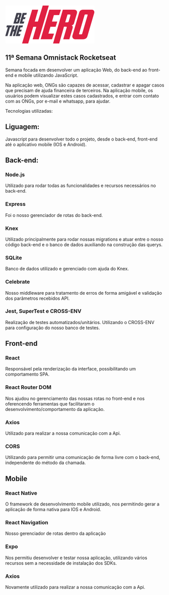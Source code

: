 ![Be The Hero](https://github.com/edilsonnovaes/be-the-hero/blob/master/mobile/src/assets/logo%403x.png)

## 11ª Semana Omnistack Rocketseat

Semana focada em desenvolver um aplicação Web, do back-end ao front-end e mobile utilizando JavaScript.

Na aplicação web, ONGs são capazes de acessar, cadastrar e apagar casos que precisam de ajuda financeira de terceiros. 
Na aplicação mobile, os usuários podem visualizar estes casos cadastrados, e entrar com contato com as ONGs, por e-mail e whatsapp, para ajudar.

Tecnologias utilizadas:

## Liguagem: 
Javascript para desenvolver todo o projeto, desde o back-end, front-end até o aplicativo mobile (IOS e Android).

## Back-end:
### Node.js 
Utilizado para rodar todas as funcionalidades e recursos necessários no back-end.

### Express 
Foi o nosso gerenciador de rotas do back-end.

### Knex 
Utilizado principalmente para rodar nossas migrations e atuar entre o nosso código back-end e o banco de dados auxiliando na construção das querys.

### SQLite
Banco de dados utilizado e gerenciado com ajuda do Knex.

### Celebrate 
Nosso middleware para tratamento de erros de forma amigável e validação dos parâmetros recebidos API.

### Jest, SuperTest e CROSS-ENV 
Realização de testes automatizados/unitários. Utilizando o CROSS-ENV para configuração do nosso banco de testes.

## Front-end
### React
Responsável pela renderização da interface, possibilitando um comportamento SPA.

### React Router DOM
Nos ajudou no gerenciamento das nossas rotas no front-end e nos oferencendo ferramentas que facilitaram o desenvolvimento/comportamento da aplicação.

### Axios
Utilizado para realizar a nossa comunicação com a Api.

### CORS
Utilizando para permitir uma comunicação de forma livre com o back-end, independente do método da chamada.


## Mobile
### React Native
O framework de desenvolvimento mobile utilizado, nos permitindo gerar a aplicação de forma nativa para IOS e Android.

### React Navigation 
Nosso gerenciador de rotas dentro da aplicação 

### Expo
Nos permitiu desenvolver e testar nossa aplicação, utilizando vários recursos sem a necessidade de instalação dos SDKs.

### Axios 
Novamente utilizado para realizar a nossa comunicação com a Api.
